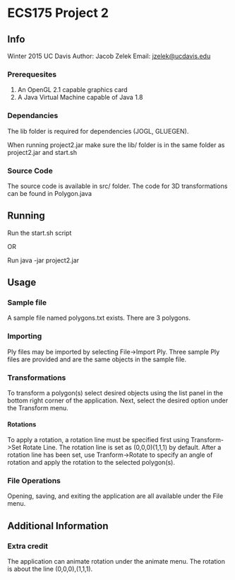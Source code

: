 # ECS175 Project 2

## Info
Winter 2015
UC Davis
Author: Jacob Zelek
Email: jzelek@ucdavis.edu

### Prerequesites
1) An OpenGL 2.1 capable graphics card
2) A Java Virtual Machine capable of Java 1.8

### Dependancies
The lib folder is required for dependencies (JOGL, GLUEGEN).

When running project2.jar make sure the lib/ folder is in the same folder as project2.jar and start.sh

### Source Code
The source code is available in src/ folder. The code for 3D transformations can be found in Polygon.java

## Running
Run the start.sh script

OR

Run java -jar project2.jar

## Usage

### Sample file
A sample file named polygons.txt exists. There are 3 polygons.

### Importing
Ply files may be imported by selecting File->Import Ply. Three sample Ply files are provided and are the same objects in the sample file.

### Transformations
To transform a polygon(s) select desired objects using the list panel in the bottom right corner of the application. Next, select the desired option under the Transform menu.

#### Rotations
To apply a rotation, a rotation line must be specified first using Transform->Set Rotate Line. The rotation line is set as (0,0,0)(1,1,1) by default. After a rotation line has been set, use Tranform->Rotate to specify an angle of rotation and apply the rotation to the selected polygon(s).

### File Operations
Opening, saving, and exiting the application are all available under the File menu.

## Additional Information

### Extra credit
The application can animate rotation under the animate menu. The rotation is about the line (0,0,0),(1,1,1).
